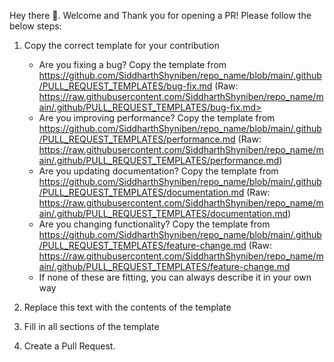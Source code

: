 Hey there :wave:. Welcome and Thank you for opening a PR! Please follow the below steps:

1. Copy the correct template for your contribution
    - Are you fixing a bug? Copy the template from <https://github.com/SiddharthShyniben/repo_name/blob/main/.github/PULL_REQUEST_TEMPLATES/bug-fix.md> (Raw: https://raw.githubusercontent.com/SiddharthShyniben/repo_name/main/.github/PULL_REQUEST_TEMPLATES/bug-fix.md>
    - Are you improving performance? Copy the template from <https://github.com/SiddharthShyniben/repo_name/blob/main/.github/PULL_REQUEST_TEMPLATES/performance.md> (Raw: <https://raw.githubusercontent.com/SiddharthShyniben/repo_name/main/.github/PULL_REQUEST_TEMPLATES/performance.md>)
    - Are you updating documentation? Copy the template from <https://github.com/SiddharthShyniben/repo_name/blob/main/.github/PULL_REQUEST_TEMPLATES/documentation.md> (Raw: <https://raw.githubusercontent.com/SiddharthShyniben/repo_name/main/.github/PULL_REQUEST_TEMPLATES/documentation.md>)
    - Are you changing functionality? Copy the template from <https://github.com/SiddharthShyniben/repo_name/blob/main/.github/PULL_REQUEST_TEMPLATES/feature-change.md> (Raw: <https://raw.githubusercontent.com/SiddharthShyniben/repo_name/main/.github/PULL_REQUEST_TEMPLATES/feature-change.md>
    - If none of these are fitting, you can always describe it in your own way

2. Replace this text with the contents of the template
3. Fill in all sections of the template
4. Create a Pull Request.
